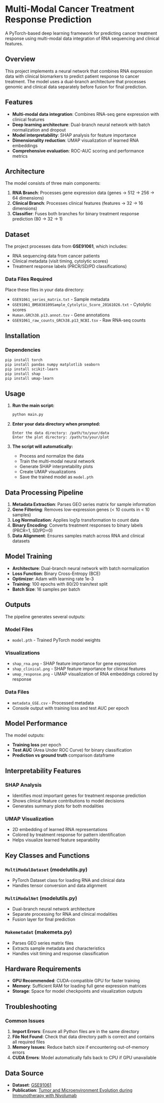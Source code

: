 # Multi-Modal Cancer Treatment Response Prediction

A PyTorch-based deep learning framework for predicting cancer treatment response using multi-modal data integration of RNA sequencing and clinical features.

## Overview

This project implements a neural network that combines RNA expression data with clinical biomarkers to predict patient response to cancer treatment. The model uses a dual-branch architecture that processes genomic and clinical data separately before fusion for final prediction.

## Features

- **Multi-modal data integration**: Combines RNA-seq gene expression with clinical features
- **Deep learning architecture**: Dual-branch neural network with batch normalization and dropout
- **Model interpretability**: SHAP analysis for feature importance
- **Dimensionality reduction**: UMAP visualization of learned RNA embeddings
- **Comprehensive evaluation**: ROC-AUC scoring and performance metrics

## Architecture

The model consists of three main components:

1. **RNA Branch**: Processes gene expression data (genes → 512 → 256 → 64 dimensions)
2. **Clinical Branch**: Processes clinical features (features → 32 → 16 dimensions)  
3. **Classifier**: Fuses both branches for binary treatment response prediction (80 → 32 → 1)

## Dataset

The project processes data from **GSE91061**, which includes:
- RNA sequencing data from cancer patients
- Clinical metadata (visit timing, cytolytic scores)
- Treatment response labels (PRCR/SD/PD classifications)

### Data Files Required

Place these files in your data directory:
- `GSE91061_series_matrix.txt` - Sample metadata
- `GSE91061_BMS038109Sample_Cytolytic_Score_20161026.txt` - Cytolytic scores
- `Human.GRCh38.p13.annot.tsv` - Gene annotations
- `GSE91061_raw_counts_GRCh38.p13_NCBI.tsv` - Raw RNA-seq counts

## Installation

### Dependencies

```bash
pip install torch
pip install pandas numpy matplotlib seaborn
pip install scikit-learn
pip install shap
pip install umap-learn
```


## Usage

1. **Run the main script:**
   ```bash
   python main.py
   ```

2. **Enter your data directory when prompted:**
   ```
   Enter the data directory: /path/to/your/data
   Enter the plot directory: /path/to/your/plot
   ```

3. **The script will automatically:**
   - Process and normalize the data
   - Train the multi-modal neural network
   - Generate SHAP interpretability plots
   - Create UMAP visualizations
   - Save the trained model as `model.pth`

## Data Processing Pipeline

1. **Metadata Extraction**: Parses GEO series matrix for sample information
2. **Gene Filtering**: Removes low-expression genes (< 10 counts in < 10 samples)
3. **Log Normalization**: Applies log1p transformation to count data
4. **Binary Encoding**: Converts treatment responses to binary labels (PRCR=1, SD/PD=0)
5. **Data Alignment**: Ensures samples match across RNA and clinical datasets

## Model Training

- **Architecture**: Dual-branch neural network with batch normalization
- **Loss Function**: Binary Cross-Entropy (BCE)
- **Optimizer**: Adam with learning rate 1e-3
- **Training**: 100 epochs with 80/20 train/test split
- **Batch Size**: 16 samples per batch

## Outputs

The pipeline generates several outputs:

### Model Files
- `model.pth` - Trained PyTorch model weights

### Visualizations
- `shap_rna.png` - SHAP feature importance for gene expression
- `shap_clinical.png` - SHAP feature importance for clinical features  
- `umap_response.png` - UMAP visualization of RNA embeddings colored by response

### Data Files
- `metadata_GSE.csv` - Processed metadata
- Console output with training loss and test AUC per epoch

## Model Performance

The model outputs:
- **Training loss** per epoch
- **Test AUC** (Area Under ROC Curve) for binary classification
- **Prediction vs ground truth** comparison dataframe

## Interpretability Features

### SHAP Analysis
- Identifies most important genes for treatment response prediction
- Shows clinical feature contributions to model decisions
- Generates summary plots for both modalities

### UMAP Visualization  
- 2D embedding of learned RNA representations
- Colored by treatment response for pattern identification
- Helps visualize learned feature separability

## Key Classes and Functions

### `MultiModalDataset` (modelutils.py)
- PyTorch Dataset class for loading RNA and clinical data
- Handles tensor conversion and data alignment

### `MultiModalNet` (modelutils.py)  
- Dual-branch neural network architecture
- Separate processing for RNA and clinical modalities
- Fusion layer for final prediction

### `Makemetadat` (makemeta.py)
- Parses GEO series matrix files
- Extracts sample metadata and characteristics
- Handles visit timing and response classification

## Hardware Requirements

- **GPU Recommended**: CUDA-compatible GPU for faster training
- **Memory**: Sufficient RAM for loading full gene expression matrices
- **Storage**: Space for model checkpoints and visualization outputs

## Troubleshooting

### Common Issues

1. **Import Errors**: Ensure all Python files are in the same directory
2. **File Not Found**: Check that data directory path is correct and contains all required files
3. **Memory Issues**: Reduce batch size if encountering out-of-memory errors
4. **CUDA Errors**: Model automatically falls back to CPU if GPU unavailable



## Data Source
- **Dataset**: [GSE91061](https://www-ncbi-nlm-nih-gov.proxy.ulib.uits.iu.edu/geo/query/acc.cgi?acc=GSE91061)
- **Publication**: [Tumor and Microenvironment Evolution during Immunotherapy with Nivolumab](https://www-sciencedirect-com.proxy.ulib.uits.iu.edu/science/article/pii/S0092867417311224?via%3Dihub)
